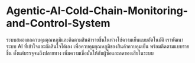# Agentic-AI-Cold-Chain-Monitoring-and-Control-System
ระบบสมองกลควบคุมอุณหภูมิและติดตามสินค้ารายชิ้นในห่วงโซ่ความเย็นแบบอัตโนมัติ  เราพัฒนาระบบ AI ที่เข้าใจและตัดสินใจได้เอง เพื่อควบคุมอุณหภูมิของสินค้าควบคุมเย็น พร้อมติดตามแบบรายชิ้น ตั้งแต่บรรจุจนถึงปลายทาง เพิ่มความเชื่อมั่นให้กับผู้ซื้อและลดของเสียในระบบ

